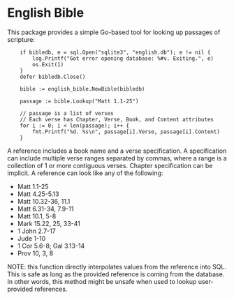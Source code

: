 # English Bible
This package provides a simple Go-based tool for looking up passages of scripture:

```golang
    if bibledb, e = sql.Open("sqlite3", "english.db"); e != nil {
        log.Printf("Got error opening database: %#v. Exiting.", e)
        os.Exit(1)
    }
    defer bibledb.Close()

    bible := english_bible.NewBible(bibledb)
  
    passage := bible.Lookup("Matt 1.1-25")
    
    // passage is a list of verses
    // Each verse has Chapter, Verse, Book, and Content attributes
    for i := 0; i < len(passage); i++ {
        fmt.Printf("%d. %s\n", passage[i].Verse, passage[i].Content)
    }
```

A reference includes a book name and a verse specification.  A specification 
can include multiple verse ranges separated by commas, where a range is a 
collection of 1 or more contiguous verses. Chapter specification can be implicit. 
A reference can look like any of the following:

* Matt 1.1-25
* Matt 4.25-5.13
* Matt 10.32-36, 11.1
* Matt 6.31-34, 7.9-11
* Matt 10.1, 5-8
* Mark 15.22, 25, 33-41
* 1 John 2.7-17
* Jude 1-10
* 1 Cor 5.6-8; Gal 3.13-14
* Prov 10, 3, 8

NOTE: this function directly interpolates values from the reference into SQL. 
This is safe as long as the provided reference is coming from the database. 
In other words, this method might be unsafe when used to lookup user-provided 
references.
